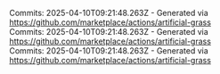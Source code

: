 Commits: 2025-04-10T09:21:48.263Z - Generated via https://github.com/marketplace/actions/artificial-grass
<br>
Commits: 2025-04-10T09:21:48.263Z - Generated via https://github.com/marketplace/actions/artificial-grass
<br>
Commits: 2025-04-10T09:21:48.263Z - Generated via https://github.com/marketplace/actions/artificial-grass
<br>
